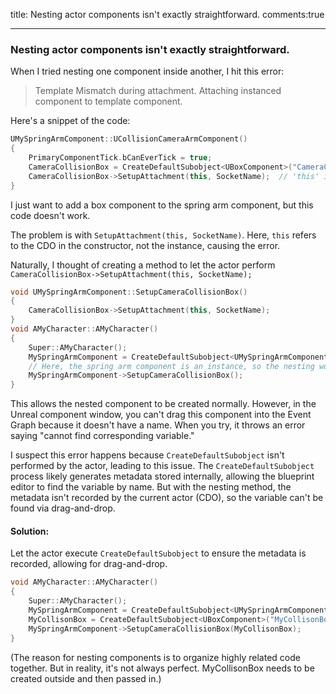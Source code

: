 title: Nesting actor components isn't exactly straightforward.
comments:true

---


### Nesting actor components isn't exactly straightforward.
 

When I tried nesting one component inside another, I hit this error: 
> Template Mismatch during attachment. Attaching instanced component to template component.

Here's a snippet of the code:
```cpp
UMySpringArmComponent::UCollisionCameraArmComponent()
{
    PrimaryComponentTick.bCanEverTick = true;
    CameraCollisionBox = CreateDefaultSubobject<UBoxComponent>("CameraCollisionBox");
    CameraCollisionBox->SetupAttachment(this, SocketName);  // 'this' is the CDO of the class, not the instance
}
```
I just want to add a box component to the spring arm component, but this code doesn't work.

The problem is with `SetupAttachment(this, SocketName)`. Here, `this` refers to the CDO in the constructor, not the instance, causing the error.

Naturally, I thought of creating a method to let the actor perform `CameraCollisionBox->SetupAttachment(this, SocketName);`
```cpp
void UMySpringArmComponent::SetupCameraCollisionBox()
{
    CameraCollisionBox->SetupAttachment(this, SocketName);
}
void AMyCharacter::AMyCharacter()
{
    Super::AMyCharacter();
    MySpringArmComponent = CreateDefaultSubobject<UMySpringArmComponent>("MySpringArmComponent");
    // Here, the spring arm component is an instance, so the nesting works.
    MySpringArmComponent->SetupCameraCollisionBox();
}
```

This allows the nested component to be created normally. However, in the Unreal component window, you can't drag this component into the Event Graph because it doesn't have a name. When you try, it throws an error saying "cannot find corresponding variable."

I suspect this error happens because `CreateDefaultSubobject` isn't performed by the actor, leading to this issue. The `CreateDefaultSubobject` process likely generates metadata stored internally, allowing the blueprint editor to find the variable by name. But with the nesting method, the metadata isn't recorded by the current actor (CDO), so the variable can't be found via drag-and-drop.

#### Solution:

Let the actor execute `CreateDefaultSubobject` to ensure the metadata is recorded, allowing for drag-and-drop.

```cpp
void AMyCharacter::AMyCharacter()
{
    Super::AMyCharacter();
    MySpringArmComponent = CreateDefaultSubobject<UMySpringArmComponent>("MySpringArmComponent");
    MyCollisonBox = CreateDefaultSubobject<UBoxComponent>("MyCollisonBox");
    MySpringArmComponent->SetupCameraCollisionBox(MyCollisonBox);
}
```

(The reason for nesting components is to organize highly related code together. But in reality, it's not always perfect. MyCollisonBox needs to be created outside and then passed in.)

